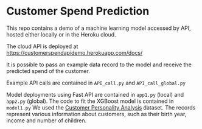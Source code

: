 # Customer Spend Prediction
This repo contains a demo of a machine learning model accessed by API, hosted either locally or in the Heroku cloud.

The cloud API is deployed at <a href="https://customerspendapidemo.herokuapp.com/docs/" target="_blank">https://customerspendapidemo.herokuapp.com/docs/</a>

It is possible to pass an example data record to the model and receive the predicted spend of the customer.

Example API calls are contained in `API_call.py` and `API_call_global.py`

Model deployments using Fast API are contained in `app1.py` (local) and `app2.py` (global).
The code to fit the XGBoost model is contained in `model1.py` We used the <a href="https://www.kaggle.com/imakash3011/customer-personality-analysis" target="_blank">Customer Personality Analysis</a> dataset. The records represent various information about customers, such as their birth year, income and number of children.
